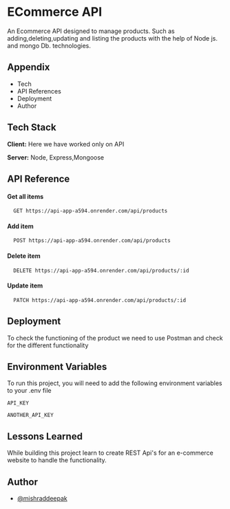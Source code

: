 
# ECommerce API

An Ecommerce API designed to manage products. Such as adding,deleting,updating and listing the products with the help of Node js. and mongo Db. technologies.


## Appendix

* Tech
* API References
* Deployment
* Author


## Tech Stack

**Client:** Here we have worked only on API

**Server:** Node, Express,Mongoose


## API Reference

#### Get all items

```http
  GET https://api-app-a594.onrender.com/api/products
```
#### Add item
```http
  POST https://api-app-a594.onrender.com/api/products
```
#### Delete item
```http
  DELETE https://api-app-a594.onrender.com/api/products/:id
```
#### Update item
```http
  PATCH https://api-app-a594.onrender.com/api/products/:id
```


## Deployment

To check the functioning of the product we need to use Postman and check for the different functionality

 


## Environment Variables

To run this project, you will need to add the following environment variables to your .env file

`API_KEY`

`ANOTHER_API_KEY`


## Lessons Learned

While building this project learn to create REST Api's for an e-commerce website to handle the functionality. 


## Author

- [@mishraddeepak](https://github.com/mishraddeepak)


